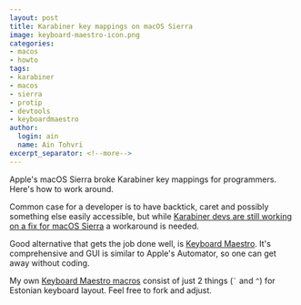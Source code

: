 ```yaml
---
layout: post
title: Karabiner key mappings on macOS Sierra
image: keyboard-maestro-icon.png
categories:
- macos
- howto
tags:
- karabiner
- macos
- sierra
- protip
- devtools
- keyboardmaestro
author:
  login: ain
  name: Ain Tohvri
excerpt_separator: <!--more-->
---
```

Apple's macOS Sierra broke Karabiner key mappings for programmers. Here's how to work around.<!--more-->

Common case for a developer is to have backtick, caret and possibly something else easily accessible, but while [Karabiner devs are still working on a fix for macOS Sierra](https://github.com/tekezo/Karabiner/issues/660) a workaround is needed.

Good alternative that gets the job done well, is [Keyboard Maestro](https://www.keyboardmaestro.com/main/). It's comprehensive and GUI is similar to Apple's Automator, so one can get away without coding.

My own [Keyboard Maestro macros](https://github.com/ain/keyboard-maestro-macros) consist of just 2 things (`` ` `` and `^`) for Estonian keyboard layout. Feel free to fork and adjust.
